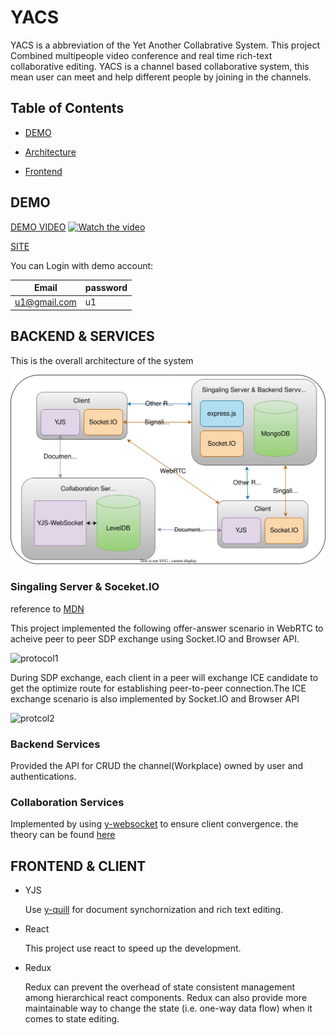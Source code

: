 # YACS

YACS is a abbreviation of the Yet Another Collabrative System. This project Combined multipeople video conference and real time rich-text collaborative editing. YACS is a channel based collaborative system, this mean user can meet and help different people by joining in the channels.

## Table of Contents  

* [DEMO](#demo)

* [Architecture](#backend--services)

* [Frontend](#frontend--client)

## DEMO

[DEMO VIDEO](https://youtu.be/4emDoLAPKLk)
[![Watch the video](https://i.imgur.com/vKb2F1B.png)](https://youtu.be/4emDoLAPKLk)

[SITE](https://3.115.67.18/)

You can Login with demo account:

| Email        | password |
|--------------|----------|
| u1@gmail.com | u1       |

## BACKEND & SERVICES

This is the overall architecture of the system

![alt text](/images/Architecture.svg)

### Singaling Server & Soceket.IO

reference to [MDN](https://developer.mozilla.org/en-US/docs/Web/API/WebRTC_API/Signaling_and_video_calling#the_signaling_server)

This project implemented the following offer-answer scenario in WebRTC to acheive peer to peer SDP exchange using Socket.IO and Browser API.

![protocol1](https://developer.mozilla.org/en-US/docs/Web/API/WebRTC_API/Signaling_and_video_calling/webrtc_-_signaling_diagram.svg)

During SDP exchange, each client in a peer will exchange ICE candidate to get the optimize route for establishing peer-to-peer connection.The ICE exchange scenario is also implemented by Socket.IO and Browser API

![protcol2](https://developer.mozilla.org/en-US/docs/Web/API/WebRTC_API/Signaling_and_video_calling/webrtc_-_ice_candidate_exchange.svg)

### Backend Services

Provided the API for CRUD the channel(Workplace) owned by user and authentications.

### Collaboration Services

Implemented by using [y-websocket](https://github.com/yjs/y-websocket) to ensure client convergence. the theory can be found [here](https://www.researchgate.net/publication/310212186_Near_Real-Time_Peer-to-Peer_Shared_Editing_on_Extensible_Data_Types)

## FRONTEND & CLIENT

* YJS

  Use [y-quill](https://github.com/yjs/y-quill) for document synchornization and rich text editing.

* React

  This project use react to speed up the development.

* Redux

  Redux can prevent the overhead of state consistent management among hierarchical react components. Redux can also provide more maintainable way to change the state (i.e. one-way data flow) when it comes to state editing.
